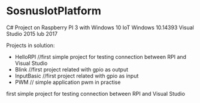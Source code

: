 
# SosnusIotPlatform
C# Project on Raspberry PI 3 with Windows 10 IoT
Windows 10.14393
Visual Studio 2015 lub 2017

Projects in solution:
* HelloRPI //first simple project for testing connection between RPI and Visual Studio
* Blink //first project related with gpio as output
* InputBasic //first project related with gpio as input
* PWM // simple application pwm in practise

first simple project for testing connection between RPI and Visual Studio
